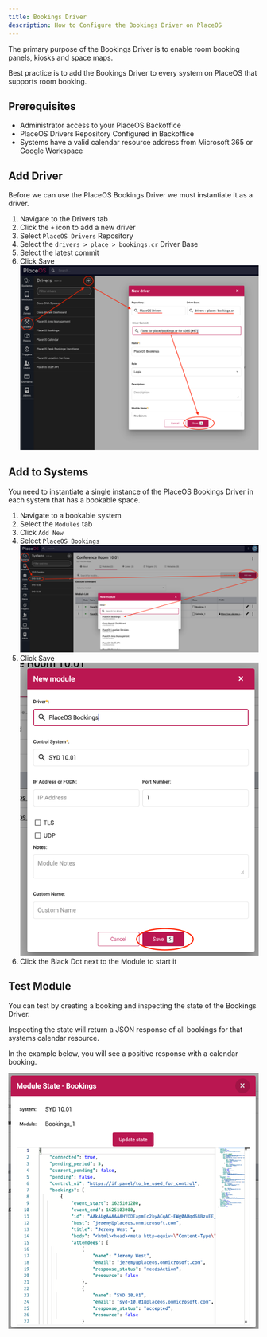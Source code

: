 ```yaml
---
title: Bookings Driver
description: How to Configure the Bookings Driver on PlaceOS
---
```


The primary purpose of the Bookings Driver is to enable room booking panels, kiosks and space maps.

Best practice is to add the Bookings Driver to every system on PlaceOS that supports room booking.

## Prerequisites 

- Administrator access to your PlaceOS Backoffice
- PlaceOS Drivers Repository Configured in Backoffice 
- Systems have a valid calendar resource address from Microsoft 365 or Google Workspace
<!-- TODO Link to Add Respository Doc after Merge -->

## Add Driver

Before we can use the PlaceOS Bookings Driver we must instantiate it as a driver.

1. Navigate to the Drivers tab
2. Click the `+` icon to add a new driver
3. Select `PlaceOS Drivers` Repository
4. Select the `drivers > place > bookings.cr` Driver Base
5. Select the latest commit
6. Click Save  
![Add Bookings Driver](./assets/add-bookings-driver.png)

## Add to Systems

You need to instantiate a single instance of the PlaceOS Bookings Driver in each system that has a bookable space.

1. Navigate to a bookable system
2. Select the `Modules` tab
3. Click `Add New`
4. Select `PlaceOS Bookings`
   ![Add Bookings Driver to System](./assets/bookings-to-system.png)
5. Click Save
   ![Save Bookings Driver](./assets/save-bookings.png)
6. Click the Black Dot next to the Module to start it

## Test Module

You can test by creating a booking and inspecting the state of the Bookings Driver.

Inspecting the state will return a JSON response of all bookings for that systems calendar resource.

In the example below, you will see a positive response with a calendar booking.

![Bookings State](./assets/bookings-view-state.png)
